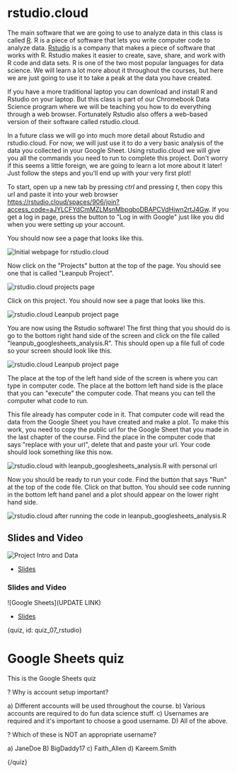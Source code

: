 # rstudio.cloud

The main software that we are going to use to analyze data in this class is called [R](https://www.r-project.org/). R is a piece of software that lets you write computer code to analyze data. [Rstudio](https://www.rstudio.com/) is a company that makes a piece of software that works with R. Rstudio makes it easier to create, save, share, and work with R code and data sets. R is one of the two most popular languages for data science. We will learn a lot more about it throughout the courses, but here we are just going to use it to take a peak at the data you have created. 

If you have a more traditional laptop you can download and install R and Rstudio on your laptop. But this class is part of our Chromebook Data Science program where we will be teaching you how to do everything through a web browser. Fortunately Rstudio also offers a web-based version of their software called rstudio.cloud.

In a future class we will go into much more detail about Rstudio and rstudio.cloud. For now, we will just use it to do a very basic analysis of the data you collected in your Google Sheet. Using rstudio.cloud we will give you all the commands you need to run to complete this project. Don't worry if this seems a little foreign, we are going to learn a lot more about it later! Just follow the steps and you'll end up with your very first plot! 

To start, open up a new tab by pressing _ctrl_ and pressing _t_, then copy this url and paste it into your web browser https://rstudio.cloud/spaces/906/join?access_code=aJYLCFYdCmMZLMsnMbpqboDBAPCVdHiwn2rtJ4Gw. If you get a log in page, press the button to "Log in with Google" just like you did when you were setting up your account. 

You should now see a page that looks like this. 

![Initial webpage for rstudio.cloud]()

Now click on the "Projects" button at the top of the page. You should see one that is called "Leanpub Project".

![rstudio.cloud projects page]()

Click on this project. You should now see a page that looks like this. 

![rstudio.cloud Leanpub project page]()

You are now using the Rstudio software! The first thing that you should do is go to the bottom right hand side of the screen and click on the file called "leanpub_googlesheets_analysis.R". This should open up a file full of code so your screen should look like this. 

![rstudio.cloud Leanpub project page]()

The place at the top of the left hand side of the screen is where you can type in computer code. The place at the bottom left hand side is the place that you can "execute" the computer code. That means you can tell the computer what code to run. 

This file already has computer code in it. That computer code will read the data from the Google Sheet you have created and make a plot. To make this work, you need to copy the public url for the Google Sheet that you made in the last chapter of the course. Find the place in the computer code that says "replace with your url", delete that and paste your url. Your code should look something like this now. 

![rstudio.cloud with leanpub_googlesheets_analysis.R with personal url]()

Now you should be ready to run your code. Find the button that says "Run" at the top of the code file. Click on that button. You should see code running in the bottom left hand panel and a plot should appear on the lower right hand side. 

![rstudio.cloud after running the code in leanpub_googlesheets_analysis.R]()


## Slides and Video

![Project Intro and Data]()

* [Slides](https://docs.google.com/presentation/d/1auByZV5pghzELH-SMKLwxrZtigtXd-PC4Q5SrcT4qlE/edit?usp=sharing)



### Slides and Video

![Google Sheets](UPDATE LINK)

* [Slides](https://docs.google.com/presentation/d/1EPt7DuMZOqJMElDNMi3PWO66OytMlWPoc-RsopdVxNM/edit?usp=sharing)


{quiz, id: quiz_07_rstudio}

# Google Sheets quiz

This is the Google Sheets quiz

? Why is account setup important?

a) Different accounts will be used throughout the course.
b) Various accounts are required to do fun data science stuff.
c) Usernames are required and it's important to choose a good username.
D) All of the above.

? Which of these is NOT an appropriate username?

a) JaneDoe
B) BigDaddy17
c) Faith_Allen
d) Kareem.Smith


{/quiz}